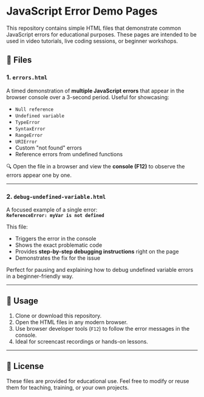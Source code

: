 # JavaScript Error Demo Pages

This repository contains simple HTML files that demonstrate common JavaScript errors for educational purposes. These pages are intended to be used in video tutorials, live coding sessions, or beginner workshops.

## 📁 Files

### 1. `errors.html`

A timed demonstration of **multiple JavaScript errors** that appear in the browser console over a 3-second period. Useful for showcasing:

- `Null reference`
- `Undefined variable`
- `TypeError`
- `SyntaxError`
- `RangeError`
- `URIError`
- Custom "not found" errors
- Reference errors from undefined functions

🔍 Open the file in a browser and view the **console (F12)** to observe the errors appear one by one.

---

### 2. `debug-undefined-variable.html`

A focused example of a single error:  
**`ReferenceError: myVar is not defined`**

This file:

- Triggers the error in the console
- Shows the exact problematic code
- Provides **step-by-step debugging instructions** right on the page
- Demonstrates the fix for the issue

Perfect for pausing and explaining how to debug undefined variable errors in a beginner-friendly way.

---

## 🚀 Usage

1. Clone or download this repository.
2. Open the HTML files in any modern browser.
3. Use browser developer tools (`F12`) to follow the error messages in the console.
4. Ideal for screencast recordings or hands-on lessons.

---

## 🧠 License

These files are provided for educational use. Feel free to modify or reuse them for teaching, training, or your own projects.

